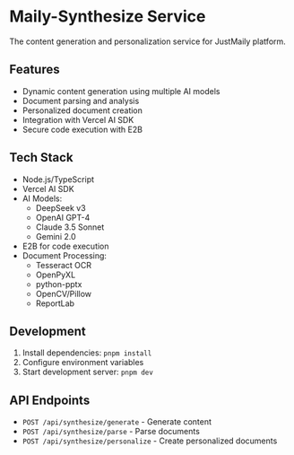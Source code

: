 # Maily-Synthesize Service

The content generation and personalization service for JustMaily platform.

## Features

- Dynamic content generation using multiple AI models
- Document parsing and analysis
- Personalized document creation
- Integration with Vercel AI SDK
- Secure code execution with E2B

## Tech Stack

- Node.js/TypeScript
- Vercel AI SDK
- AI Models:
  - DeepSeek v3
  - OpenAI GPT-4
  - Claude 3.5 Sonnet
  - Gemini 2.0
- E2B for code execution
- Document Processing:
  - Tesseract OCR
  - OpenPyXL
  - python-pptx
  - OpenCV/Pillow
  - ReportLab

## Development

1. Install dependencies: `pnpm install`
2. Configure environment variables
3. Start development server: `pnpm dev`

## API Endpoints

- `POST /api/synthesize/generate` - Generate content
- `POST /api/synthesize/parse` - Parse documents
- `POST /api/synthesize/personalize` - Create personalized documents 